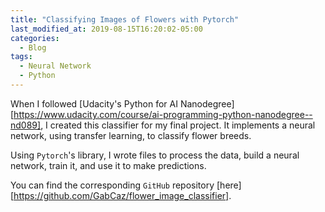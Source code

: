 ```yaml
---
title: "Classifying Images of Flowers with Pytorch"
last_modified_at: 2019-08-15T16:20:02-05:00
categories:
  - Blog
tags:
  - Neural Network
  - Python
---
```


When I followed [Udacity's Python for AI Nanodegree][https://www.udacity.com/course/ai-programming-python-nanodegree--nd089], I created this classifier for my final project. It implements a neural network, using transfer learning, to classify flower breeds.

Using `Pytorch`'s library, I wrote files to process the data, build a neural network, train it, and use it to make predictions.

You can find the corresponding `GitHub` repository [here][https://github.com/GabCaz/flower_image_classifier].
